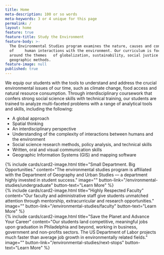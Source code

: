 ```yaml
---
title: Home
meta-description: 100 or so words
meta-keywords: 3 or 4 unique for this page
permalink: /
layout: home
feature: true
feature-title: Study the Environment
feature-body: >-
  The Environmental Studies program examines the nature, causes and consequences
  of     human interactions with the environment. Our curriculum is focused
  around the themes   of globalization, sustainability, social justice and
  geographic methods.
feature-image: null
published: true
---
```

We equip our students with the tools to understand and address the crucial environmental issues of our time, such as climate change, food access and natural resource consumption. Through interdisciplinary coursework that confers strong social science skills with technical training, our students are trained to analyze multi-faceted problems with a range of analytical tools and  skills, including the following:

   - A global approach 
   - Spatial thinking 
   - An interdisciplinary perspective 
   - Understanding of the complexity of interactions between humans and the environment 
   - Social science research methods, policy analysis, and technical skills 
   - Written, oral and visual communication skills 
   - Geographic Information Systems (GIS) and mapping software

<div class="row row-wide">
  <div class="col m12 l4">{% include cards/card2-image.html 
    title="Small Department. Big Opportunities." 
    content="The environmental studies program is affiliated with the Department of Geography and Urban Studies — a department highly invested in student success." 
    image="" 
    button-link="/environmental-studies/undergraduate" 
    button-text="Learn More" %}
  </div>
  <div class="row row-wide">
    <div class="col m12 l4">{% include cards/card2-image.html 
      title="Highly Respected Faculty" 
      content="Our faculty and administrative staff give students unmatched attention through mentorship, extracurricular and research opportunities." 
      image="" 
      button-link="/environmental-studies/faculty" 
      button-text="Learn More" %}
    </div>
    <div class="row row-wide">
      <div class="col m12 l4">{% include cards/card2-image.html 
        title="Save the Planet and Advance Your Career" 
        content="Our students land competitive, meaningful jobs upon graduation in Philadelphia and beyond, working in business, government and non-profits sectors. The US Department of Labor projects much faster than average job growth in environmentally related fields." 
        image="" 
        button-link="/environmental-studies/next-stops" 
        button-text="Learn More" %}
      </div>
</div>
